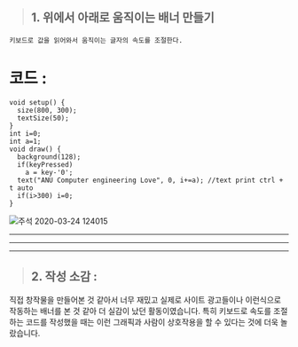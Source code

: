 > ## 1. 위에서 아래로 움직이는 배너 만들기
    키보드로 값을 읽어와서 움직이는 글자의 속도를 조절한다.

# 코드 : 
```processing
void setup() {
  size(800, 300);
  textSize(50);
}
int i=0;
int a=1;
void draw() {
  background(128);
  if(keyPressed)
    a = key-'0';
  text("ANU Computer engineering Love", 0, i+=a); //text print ctrl + t auto
  if(i>300) i=0;
}
```

![주석 2020-03-24 124015](https://user-images.githubusercontent.com/50895677/77385833-a491dc80-6dcc-11ea-8014-24dbcb4ebb89.png)

* * *
* * *
* * *

> ## 2. 작성 소감 : 
  직접 창작물을 만들어본 것 같아서 너무 재밌고 실제로 사이트 광고들이나 이런식으로 작동하는 배너를 본 것 같아 더 실감이 났던 활동이였습니다.
  특히 키보드로 속도를 조절하는 코드를 작성했을 때는 이런 그래픽과 사람이 상호작용을 할 수 있다는 것에 더욱 놀랐습니다.
